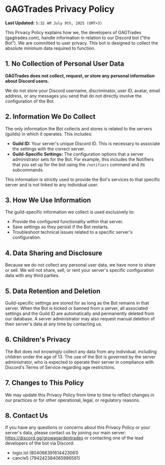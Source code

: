# GAGTrades Privacy Policy

**Last Updated:** `5:32 AM July 9th, 2025 (GMT+3)`

This Privacy Policy explains how we, the developers of GAGTrades (gagtrades.com), handle information in relation to our Discord bot ("the Bot"). We are committed to user privacy. This bot is designed to collect the absolute minimum data required to function.

## 1. No Collection of Personal User Data

**GAGTrades does not collect, request, or store any personal information about Discord users.**

We do not store your Discord username, discriminator, user ID, avatar, email address, or any messages you send that do not directly involve the configuration of the Bot.

## 2. Information We Do Collect

The only information the Bot collects and stores is related to the servers (guilds) in which it operates. This includes:

- **Guild ID:** Your server's unique Discord ID. This is necessary to associate the settings with the correct server.
- **Guild-Specific Settings:** The configuration options that a server administrator sets for the Bot. For example, this includes the Notifiers that you set up for the bot using the `/notifiers` command and its subcommands.

This information is strictly used to provide the Bot's services to that specific server and is not linked to any individual user.

## 3. How We Use Information

The guild-specific information we collect is used exclusively to:

- Provide the configured functionality within that server.
- Save settings so they persist if the Bot restarts.
- Troubleshoot technical issues related to a specific server's configuration.

## 4. Data Sharing and Disclosure

Because we do not collect any personal user data, we have none to share or sell. We will not share, sell, or rent your server's specific configuration data with any third parties.

## 5. Data Retention and Deletion

Guild-specific settings are stored for as long as the Bot remains in that server. When the Bot is kicked or banned from a server, all associated settings and the Guild ID are automatically and permanently deleted from our database. A server administrator may also request manual deletion of their server's data at any time by contacting us.

## 6. Children's Privacy

The Bot does not knowingly collect any data from any individual, including children under the age of 13. The use of the Bot is governed by the server administrator, who is expected to operate their server in compliance with Discord's Terms of Service regarding age restrictions.

## 7. Changes to This Policy

We may update this Privacy Policy from time to time to reflect changes in our practices or for other operational, legal, or regulatory reasons.

## 8. Contact Us

If you have any questions or concerns about this Privacy Policy or your server's data, please contact us by joining our main server: https://discord.gg/growagardentrades or contacting one of the lead developers of the bot via Discord:

- logix.lol (804066391614423061)
- cancle5 (794242384065986561)
